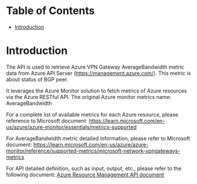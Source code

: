 # Table of Contents
- [Introduction](#introduction)


# Introduction <a name="introduction"></a>
The API is used to retrieve Azure VPN Gateway AverageBandwidth metric data from Azure API Server (https://management.azure.com/). This metric is about status of BGP peer.



It leverages the Azure Monitor solution to fetch metrics of Azure resources via the Azure RESTful API. The original Azure monitor metrics name: AverageBandwidth



For a complete list of available metrics for each Azure resource, please reference to Microsoft document: https://learn.microsoft.com/en-us/azure/azure-monitor/essentials/metrics-supported 

For AverageBandwidth metric detailed information, please refer to Microsoft document: https://learn.microsoft.com/en-us/azure/azure-monitor/reference/supported-metrics/microsoft-network-vpngateways-metrics

For API detailed definition, such as input, output, etc., please refer to the following document:
[Azure Resource Management API document](https://learn.microsoft.com/en-us/rest/api/monitor/metrics/list?view=rest-monitor-2023-10-01&tabs=HTTP)